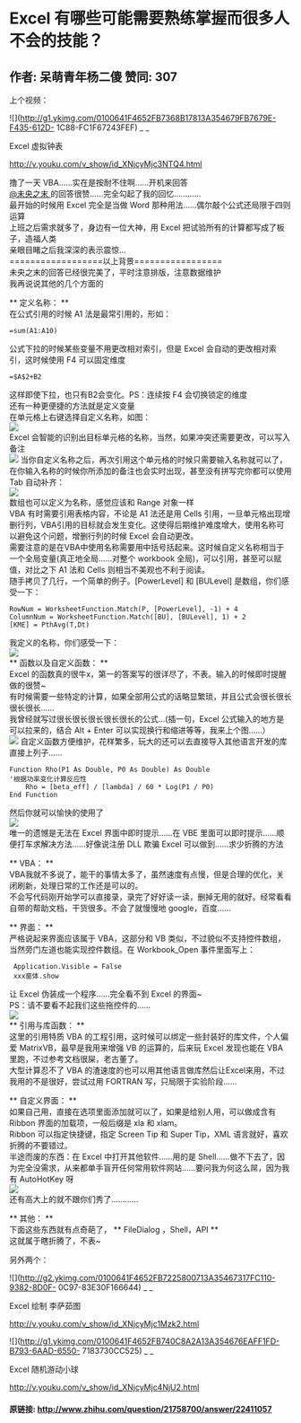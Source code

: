# Excel 有哪些可能需要熟练掌握而很多人不会的技能？
## 作者: 呆萌青年杨二傻  赞同: 307
上个视频：  

![](http://g1.ykimg.com/0100641F4652FB7368B17813A354679FB7679E-F435-612D-
1C88-FC1F67243FEF) _ _

Excel 虚拟钟表

http://v.youku.com/v_show/id_XNjcyMjc3NTQ4.html

  
撸了一天 VBA……实在是按耐不住啊……开机来回答  
[ @未央之末 ](http://www.zhihu.com/people/b29d7985efa61866fdf25da24f65b736)
的回答很赞……完全勾起了我的回忆…………  
最开始的时候用 Excel 完全是当做 Word 那种用法……偶尔敲个公式还局限于四则运算  
上班之后需求就多了，身边有一位大神，用 Excel 把试验所有的计算都写成了板子，造福人类  
亲眼目睹之后我深深的表示震惊…  
==================以上背景=================  
未央之末的回答已经很完美了，平时注意排版，注意数据维护  
我再说说其他的几个方面的  
  
** 定义名称： **   
在公式引用的时候 A1 法是最常引用的，形如：

    
    
    =sum(A1:A10) 
    

  
公式下拉的时候某些变量不用更改相对索引，但是 Excel 会自动的更改相对索引，这时候使用 F4 可以固定维度

    
    
    =$A$2+B2
    

这样即使下拉，也只有B2会变化。PS：连续按 F4 会切换锁定的维度  
还有一种更便捷的方法就是定义变量  
在单元格上右键选择自定义名称，如图：  
![](http://pic2.zhimg.com/647e001763b2a1608f7f575d4cf8c850_b.jpg)  
Excel 会智能的识别出目标单元格的名称，当然，如果冲突还需要更改，可以写入备注  
![](http://pic1.zhimg.com/389665c0c8471f7faffe2ea07d814b78_b.jpg)
当你自定义名称之后，再次引用这个单元格的时候只需要输入名称就可以了，在你输入名称的时候你所添加的备注也会实时出现，甚至没有拼写完你都可以使用 Tab
自动补齐：  
![](http://pic3.zhimg.com/33ae9d2a86b24589dbff06d0dccbfc19_b.jpg)  
数组也可以定义为名称，感觉应该和 Range 对象一样  
VBA 有时需要引用表格内容，不论是 A1 法还是用 Cells
引用，一旦单元格出现增删行列，VBA引用的目标就会发生变化。这使得后期维护难度增大，使用名称可以避免这个问题，增删行列的时候 Excel 会自动更改。  
需要注意的是在VBA中使用名称需要用中括号括起来。这时候自定义名称相当于一个全局变量(真正地全局……对整个 workbook
全局)，可以引用，甚至可以赋值，对比之下 A1 法和 Cells 则相当不美观也不利于阅读。  
随手拷贝了几行，一个简单的例子。[PowerLevel] 和 [BULevel] 是数组，你们感受一下：  

    
    
    RowNum = WorksheetFunction.Match(P, [PowerLevel], -1) + 4
    ColumnNum = WorksheetFunction.Match([BU], [BULevel], 1) + 2
    [KME] = PthAvg(T,Dt)
    

我定义的名称，你们感受一下：  
![](http://pic2.zhimg.com/e87ef7ca36621c70f42db6a968db36ef_b.jpg)  
** 函数以及自定义函数： **   
Excel 的函数真的很牛x，第一的答案写的很详尽了，不表。输入的时候即时提醒做的很赞~  
有时候需要一些特定的计算，如果全部用公式的话略显繁琐，并且公式会很长很长很长很长……  
我曾经就写过很长很长很长很长很长的公式…(插一句，Excel 公式输入的地方是可以拉来的，结合 Alt + Enter
可以实现换行和缩进等等，我来上个图……）  
![](http://pic4.zhimg.com/02c3faa7965c95f8f30552e86abdee4c_b.jpg)
自定义函数方便维护，花样繁多，玩大的还可以去直接导入其他语言开发的库  
直接上列子……  

    
    
    Function Rho(P1 As Double, P0 As Double) As Double
    '根据功率变化计算反应性
        Rho = [beta_eff] / [lambda] / 60 * Log(P1 / P0)
    End Function
    

  
然后你就可以愉快的使用了  
![](http://pic4.zhimg.com/43a92dd199cd25c33fb07eadbb17aa7f_b.jpg)  
唯一的遗憾是无法在 Excel 界面中即时提示……在 VBE 里面可以即时提示……顺便打车求解决方法……好像说注册 DLL 欺骗 Excel
可以做到……求少折腾的方法  
  
  
** VBA： **   
VBA我就不多说了，能干的事情太多了，虽然速度有点慢，但是合理的优化，关闭刷新，处理日常的工作还是可以的。  
不会写代码刚开始学可以直接录，录完了好好读一读，删掉无用的就好。经常看看自带的帮助文档，干货很多。不会了就慢慢地 google，百度……  
  
** 界面： **   
严格说起来界面应该属于 VBA，这部分和 VB 类似，不过貌似不支持控件数组，当然旁门左道也能实现控件数组。在 Workbook_Open 事件里面写上：  

    
    
     Application.Visible = False 
     xxx窗体.show
    

让 Excel 伪装成一个程序……完全看不到 Excel 的界面~  
PS：请不要看不起我们这些拖控件的……  
![](http://pic1.zhimg.com/3000fdf710b663bb271f1511aea748ba_b.jpg)  
** 引用与库函数： **   
这里的引用特质 VBA 的工程引用，这时候可以绑定一些封装好的库文件，个人偏爱 MatrixVB，最早是我用来增强 VB 的运算的，后来玩 Excel
发现也能在 VBA 里跑，不过参考文档很屎，老古董了。  
大型计算忍不了 VBA 的渣速度的也可以用其他语言做库然后让Excel来用，不过我用的不是很好，尝试过用 FORTRAN 写，只局限于实验阶段……  
  
** 自定义界面： **   
如果自己用，直接在选项里面添加就可以了，如果是给别人用，可以做成含有 Ribbon 界面的加载项，一般后缀是 xla 和 xlam。  
Ribbon 可以指定快捷键，指定 Screen Tip 和 Super Tip，XML 语言就好，喜欢折腾的不要错过。  
半途而废的东西：在 Excel 中打开其他软件……用的是
Shell……做不下去了，因为完全没需求，从来都单手盲开任何常用软件网站……要问我为何这么屌，因为我有 AutoHotKey 呀  
![](http://pic4.zhimg.com/6f5a6fbf6750a117cee7027e5d09cdc9_b.jpg)  
还有高大上的就不跟你们秀了…………  
  
** 其他： **   
下面这些东西就有点奇葩了， ** FileDialog ，Shell，API **  
这就属于瞎折腾了，不表~  
  
另外两个：  

![](http://g2.ykimg.com/0100641F4652FB7225800713A35467317FC110-9382-8D0F-
0C97-83E30F166644) _ _

Excel 绘制 李萨茹图

http://v.youku.com/v_show/id_XNjcyMjc1Mzk2.html

![](http://g1.ykimg.com/0100641F4652FB740C8A2A13A354676EAFF1FD-B793-6AAD-6550-
7183730CC525) _ _

Excel 随机游动小球

http://v.youku.com/v_show/id_XNjcyMjc4NjU2.html

#### 原链接: http://www.zhihu.com/question/21758700/answer/22411057